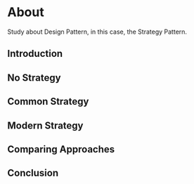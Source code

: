 # About

Study about Design Pattern, in this case, the Strategy Pattern.

## Introduction

## No Strategy

## Common Strategy

## Modern Strategy

## Comparing Approaches

## Conclusion

